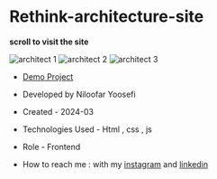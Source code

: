 # Rethink-architecture-site
**scroll to visit the site**

![architect 1](https://github.com/niloufar-yousefi/Rethink-architecture-site/assets/156951582/e2aef283-a4c2-486f-a5ec-be66b850b9f7)
![architect 2](https://github.com/niloufar-yousefi/Rethink-architecture-site/assets/156951582/ce9e9371-fe61-4c4e-9bfb-47a9b0717884)
![architect 3](https://github.com/niloufar-yousefi/Rethink-architecture-site/assets/156951582/c621a21e-2224-423f-bfea-595a320f95f2)


- [Demo Project](https://niloufar-yousefi.github.io/ToDoList/)

- Developed by Niloofar Yoosefi

- Created - 2024-03

- Technologies Used - Html , css , js


- Role - Frontend

- How to reach me : with my [instagram](https://github.com/niloufar-yousefi) and [linkedin](https://www.linkedin.com/in/niloofar-yoosefikhorram-242742143/)

